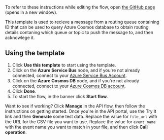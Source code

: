 To refer to these instructions while editing the flow, open [the GitHub page](https://github.com/ot4i/app-connect-templates/blob/main/resources/markdown/Route%20messages%20from%20the%20Azure%20Service%20Bus%20queue%20to%20Azure%20Cosmos%20DB%20based%20on%20the%20message%20content%2C%20then%20send%20them%20to%20another%20Azure%20Service%20Bus%20queue%20and%20acknowledge%20the%20message_instructions.md) (opens in a new window).

This template is used to recieve a message from a routing queue containing ID that can be used to query Azure Cosmos database to obtain routing details contaning which queue or topic to push the message to, and then acknowlege it.

## Using the template

1. Click **Use this template** to start using the template.
1. Click on the **Azure Service Bus** node, and if you're not already connected, connect to your [Azure Service Bus Account]().
1. Click on the **Azure Cosmos DB** node, and if you're not already connected, connect to your [Azure Cosmos DB account](https://www.ibm.com/docs/en/app-connect/saas?topic=apps-azure-cosmos-db).
1. Click **Done**.
1. To start the flow, in the banner click **Start flow**.

Want to see if working? Click **Manage** in the API flow, then follow the instructions on getting started. Once you're in the API portal, use the Try it link and then **Generate** some test data. Replace the value for `file_url` with the URL for the CSV file you want to use. Replace the value for `event_name` with the event name you want to match in your file, and then click **Call operation**.
